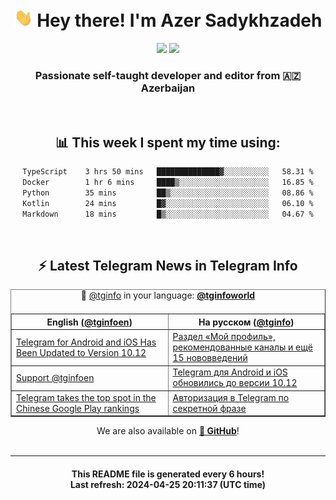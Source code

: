 <div align="center">
	<div>
		<h1>
      <img src="./assets/hi.gif" width="30px"> Hey there! I'm Azer Sadykhzadeh
    </h1>
    <img height="18" src="https://komarev.com/ghpvc/?username=sadykhzadeh&label=Views&color=2081c1&style=flat-square" />
		<a href="https://wakatime.com/Azer"> <img height="18" src="https://wakatime.com/badge/user/f80ae27a-c328-426f-a381-bc84136e2dd6.svg" /> </a>
    <h3>
      Passionate self-taught developer and editor from 🇦🇿 Azerbaijan
    </h3>
  </div>
  <br>

<h2>📊 This week I spent my time using:</h2>

<!--START_SECTION:waka-->

```txt
TypeScript    3 hrs 50 mins   ██████████████▓░░░░░░░░░░   58.31 %
Docker        1 hr 6 mins     ████▒░░░░░░░░░░░░░░░░░░░░   16.85 %
Python        35 mins         ██▒░░░░░░░░░░░░░░░░░░░░░░   08.86 %
Kotlin        24 mins         █▓░░░░░░░░░░░░░░░░░░░░░░░   06.10 %
Markdown      18 mins         █▒░░░░░░░░░░░░░░░░░░░░░░░   04.67 %
```

<!--END_SECTION:waka-->

<br>

<h2>⚡️ Latest Telegram News in Telegram Info</h2>
  <table border>
		<tr>
			<th width="50%">English (<a href="https://t.me/tginfoen">@tginfoen</a>)</th>
			<th>На русском (<a href="https://t.me/tginfo">@tginfo</a>)</th>
		</tr>
		<caption>🚩 <a href="https://t.me/tginfo">@tginfo</a> in your language: <a href="https://t.me/tginfoworld"><b>@tginfoworld</b></a><caption/>
  <tr><td><a href="https://t.me/tginfoen/1907">Telegram for Android and iOS Has Been Updated to Version 10.12</a></td>
    <td><a href="https://t.me/tginfo/4008">Раздел «Мой профиль», рекомендованные каналы и ещё 15 нововведений</a></td></tr><tr><td><a href="https://t.me/tginfoen/1906">Support @tginfoen</a></td>
    <td><a href="https://t.me/tginfo/4007">Telegram для Android и iOS обновились до версии 10.12</a></td></tr><tr><td><a href="https://t.me/tginfoen/1904">Telegram takes the top spot in the Chinese Google Play rankings</a></td>
    <td><a href="https://t.me/tginfo/4006">Авторизация в Telegram по секретной фразе</a></td></tr>
</table>
We are also available on <a href="https://github.com/tginfo"><b>🐙 GitHub</b></a>!
</div>

<br>
<hr>
<h4 align="center">This README file is generated <b>every 6 hours</b>!</br>Last refresh: <b>2024-04-25 20:11:37 (UTC time)</b></h4>
